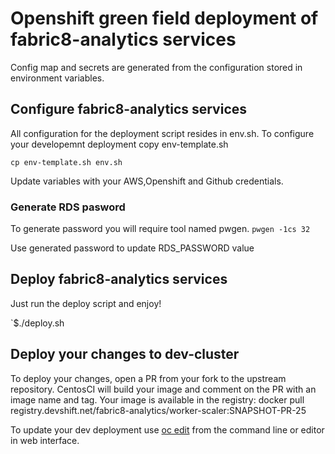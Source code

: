 # Openshift green field deployment of fabric8-analytics services

Config map and secrets are generated from the configuration stored in environment variables.

## Configure fabric8-analytics services
All configuration for the deployment script resides in env.sh.
To configure your developemnt deployment copy env-template.sh

`cp env-template.sh env.sh`

Update variables with your AWS,Openshift and Github credentials.

### Generate RDS pasword

To generate password you will require tool named pwgen.
`pwgen -1cs 32`

Use generated password to update RDS_PASSWORD value

## Deploy fabric8-analytics services
Just run the deploy script and enjoy!

`$./deploy.sh

## Deploy your changes to dev-cluster
To deploy your changes, open a PR from your fork to the upstream repository. 
CentosCI will build your image and comment on the PR with an image name and tag.
Your image is available in the registry: docker pull registry.devshift.net/fabric8-analytics/worker-scaler:SNAPSHOT-PR-25

To update your dev deployment use [oc edit](https://docs.openshift.com/container-platform/3.4/cli_reference/basic_cli_operations.html#edit) from the command line or editor in web interface.
